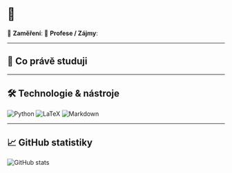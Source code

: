 # 👋 

🎯 **Zaměření**:
💼 **Profese / Zájmy**:

---

## 🧠 Co právě studuji

---

## 🛠️ Technologie & nástroje
![Python](https://img.shields.io/badge/Python-3670A0?style=for-the-badge&logo=python&logoColor=white)
![LaTeX](https://img.shields.io/badge/LaTeX-47A141?style=for-the-badge&logo=latex&logoColor=white)
![Markdown](https://img.shields.io/badge/Markdown-000000?style=for-the-badge&logo=markdown&logoColor=white)

---

## 📈 GitHub statistiky
![GitHub stats](https://github-readme-stats.vercel.app/api?username=tvuj-username&show_icons=true&theme=tokyonight)
